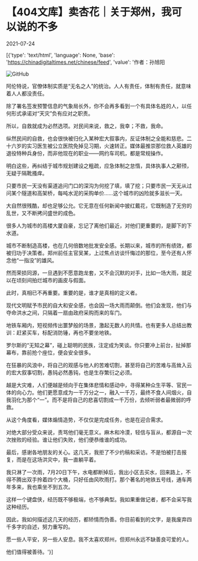 # 【404文库】卖杏花｜关于郑州，我可以说的不多

2021-07-24

[{'type': 'text/html', 'language': None, 'base': 'https://chinadigitaltimes.net/chinese/feed', 'value': '作者：孙旭阳

![GitHub](https://chinadigitaltimes.net/chinese/files/2021/07/post-668728-60fc4f5f01003.)

阿伦特说，官僚体制实质是“无名之人”的统治。人人有责任，体制有责任，就意味着人人都没责任。

除了署名签发预警信息的气象局长外，你不会再多看到一个有具体名姓的人，以任何形式承诺对“天灾”负有应对之职责。

所以，自救就成为必然选项。对民间来说，救之，我幸；不救，我命。

纵然民间的自救，也会很快被归化入某种宏大叙事内，反证体制之全能和慈悲。二十六岁的实习医生被公立医院免掉见习期，火速转正。媒体最推崇那位救人英雄的退役特种兵身份，而非他现在的职业——网约车司机，都是常规操作。

明白这些，再纠结于城市规划建设之粗疏，应急体制之怠惰，具体执事人之颟顸，无疑于隔靴搔痒。

只要市民一天没有渠道追问门口的深沟为何挖了填，填了挖；只要市民一天无从过问某个隧道和高架桥，每吨水泥的采购单价……这个城市的凶险就多滋长一天。

大自然很残酷，却也足够公允。它无意在任何新闻中披红戴花，它既制造了无穷的乱世，又不断拷问盛世的成色。

很多人为城市的高楼大厦自豪，忘记了离他们最近，对他们更重要的，是脚下的下水道。

城市不断制造高楼，也在几何倍数地批发安全感。长期以来，城市的所有绩效，都被归功于决策者。郑州前任主官吴某，上过焦点访谈忏悔过的那位，至今还有人怀念他“一指没”的雄风。

然而荣损同源，一旦遇到不愿意跑龙套，又不会沉默的对手，比如一场大雨，就足以在顷刻间拍烂城市的画皮与假面。

此时，真相已不再重要。重要的是，谁才是真相的定义者。

现代文明赋予市民的自大和安全感，也会因一场大雨而颠倒。他们会发现，他们与夺命洪水之间，只隔着一扇由政府采购而来的车门。

地铁车厢内，短视频传出噩梦般的场景，激起无数人的共情。也有更多人总结出教训：赶紧买车，标配消防锤，再也不要坐地铁。

罗尔斯的“无知之幕”，碰上聪明的民族，注定成为笑谈。你只要冲上前台，扯掉那幕布，靠前抢个座位，便会安全很多。

在狂暴的风浪中，将自己的观感与他人的苦难切割，甚至将自己的苦难与高耸入云的宏大叙事切割，愚钝必然愚钝，也是生存繁衍之必须。

越是大灾难，人们便越是倾向于在集体悲情和感动中，寻得某种众生平等、官民一体的向心力。他们更愿意成为一千万分之一，融入一千万，最终不食人间烟火，自我羽化为那个“一”。而不是将自己的悲喜切割成一千万份，去倾听弱者最微弱的呼救。

从这个角度看，媒体煽情造势，不仅仅是完成任务，也是在迎合需求。

对绝大部分受众来说，责骂他们毫无意义。麻木和冷漠，轻信与盲从，都源自一次次挫败的经验。谁让他们失败，他们便恭维谁的成功。

最后，感谢各地朋友的关心。这几天，我拒了不少约稿和采访。不是怕被打击报复，而是在这场洪灾中，我一直躺平着。

我只淋了一次雨，7月20日下午，水电都断掉后，我出小区去买水，回来路上，不得不腾出双手拎着四个大桶，只好任由风吹雨打。那个著名的地铁五号线，通车两年多来，我也乘坐不到五次。

这样一个键盘侠，经历既不够极端，也不够典型。我如果重做记者，都不会采写我这种经历。

因此，我如何描述这几天的经历，都矫情而伪善。你目前看到的文字，是我废弃四千多字的自述，努力重写的。

愿一些人平安，另一些人安息。我不太喜欢郑州，但郑州永远不缺善良可爱的人。

他们值得被善待。'}]